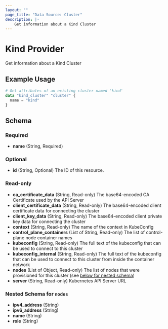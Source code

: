 ```yaml
---
layout: ""
page_title: "Data Source: Cluster"
description: |-
    Get information about a Kind Cluster
---
```


# Kind Provider

Get information about a Kind Cluster

## Example Usage

```terraform
# Get attributes of an existing cluster named 'kind'
data "kind_cluster" "cluster" {
  name = "kind"
}
```

## Schema

### Required

- **name** (String, Required)

### Optional

- **id** (String, Optional) The ID of this resource.

### Read-only

- **ca_certificate_data** (String, Read-only) The base64-encoded CA Certificate used by the API Server
- **client_certificate_data** (String, Read-only) The base64-encoded client certificate data for connecting the cluster
- **client_key_data** (String, Read-only) The base64-encoded client private key data for connecting the cluster
- **context** (String, Read-only) The name of the context in KubeConfig
- **control_plane_containers** (List of String, Read-only) The list of control-plane node container names
- **kubeconfig** (String, Read-only) The full text of the kubeconfig that can be used to connect to this cluster
- **kubeconfig_internal** (String, Read-only) The full text of the kubeconfig that can be used to connect to this cluster from inside the container network
- **nodes** (List of Object, Read-only) The list of nodes that were provisioned for this cluster (see [below for nested schema](#nestedatt--nodes))
- **server** (String, Read-only) Kubernetes API Server URL

<a id="nestedatt--nodes"></a>
### Nested Schema for `nodes`

- **ipv4_address** (String)
- **ipv6_address** (String)
- **name** (String)
- **role** (String)